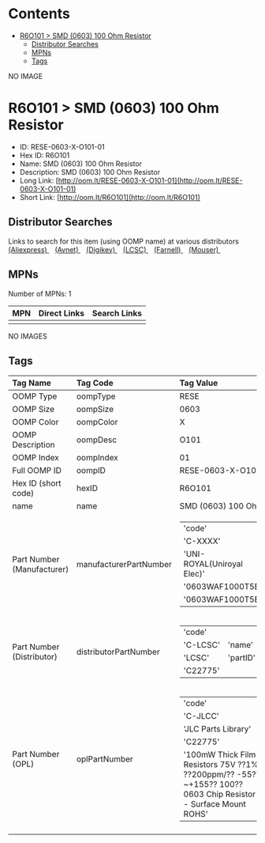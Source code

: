 



Contents
========

* [R6O101 > SMD (0603) 100 Ohm Resistor](#r6o101--smd-0603-100-ohm-resistor)
	* [Distributor Searches](#distributor-searches)
	* [MPNs](#mpns)
	* [Tags](#tags)
  
NO IMAGE  
# R6O101 > SMD (0603) 100 Ohm Resistor

- ID: RESE-0603-X-O101-01
- Hex ID: R6O101
- Name: SMD (0603) 100 Ohm Resistor
- Description: SMD (0603) 100 Ohm Resistor
- Long Link: [http://oom.lt/RESE-0603-X-O101-01](http://oom.lt/RESE-0603-X-O101-01)
- Short Link: [http://oom.lt/R6O101](http://oom.lt/R6O101)

## Distributor Searches
  
Links to search for this item (using OOMP name) at various distributors  
[(Aliexpress) ](https://www.aliexpress.com/wholesale?SearchText=1117SMD+0603+100+Ohm+Resistor)&nbsp;&nbsp;&nbsp;[(Avnet) ](https://www.avnet.com/shop/us/search/SMD+0603+100+Ohm+Resistor)&nbsp;&nbsp;&nbsp;[(Digikey) ](https://www.digikey.co.uk/en/products/result?s=SMD+0603+100+Ohm+Resistor)&nbsp;&nbsp;&nbsp;[(LCSC) ](https://www.lcsc.com/search?q=SMD+0603+100+Ohm+Resistor)&nbsp;&nbsp;&nbsp;[(Farnell) ](https://uk.farnell.com/search?st=SMD+0603+100+Ohm+Resistor)&nbsp;&nbsp;&nbsp;[(Mouser) ](https://www.mouser.com/c/?q=SMD+0603+100+Ohm+Resistor)&nbsp;&nbsp;&nbsp;
## MPNs
  
Number of MPNs: 1  

|MPN|Direct Links|Search Links|
| :--- | :--- | :--- |
||||
  
NO IMAGES  
## Tags
  

|Tag Name|Tag Code|Tag Value|
| :--- | :--- | :--- |
|OOMP Type|oompType|RESE|
|OOMP Size|oompSize|0603|
|OOMP Color|oompColor|X|
|OOMP Description|oompDesc|O101|
|OOMP Index|oompIndex|01|
|Full OOMP ID|oompID|RESE-0603-X-O101-01|
|Hex ID (short code)|hexID|R6O101|
|name|name|SMD (0603) 100 Ohm Resistor|
|Part Number (Manufacturer)|manufacturerPartNumber|<table><tr><td>'code'</td></tr><tr><td> 'C-XXXX'</td><td> 'name'</td></tr><tr><td> 'UNI-ROYAL(Uniroyal Elec)'</td><td> 'partID'</td></tr><tr><td> '0603WAF1000T5E'</td><td> 'partName'</td></tr><tr><td> '0603WAF1000T5E'</td></tr></table>|
|Part Number (Distributor)|distributorPartNumber|<table><tr><td>'code'</td></tr><tr><td> 'C-LCSC'</td><td> 'name'</td></tr><tr><td> 'LCSC'</td><td> 'partID'</td></tr><tr><td> 'C22775'</td></tr></table>|
|Part Number (OPL)|oplPartNumber|<table><tr><td>'code'</td></tr><tr><td> 'C-JLCC'</td><td> 'name'</td></tr><tr><td> 'JLC Parts Library'</td><td> 'partID'</td></tr><tr><td> 'C22775'</td><td> 'partName'</td></tr><tr><td> '100mW Thick Film Resistors 75V ??1% ??200ppm/?? -55??~+155?? 100?? 0603  Chip Resistor - Surface Mount ROHS'</td></tr></table>|
||||
